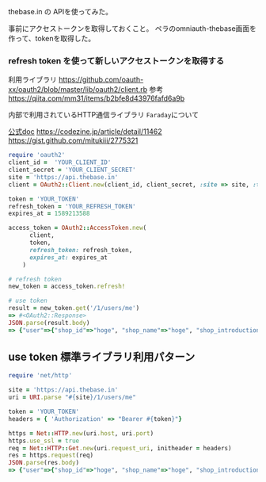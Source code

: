 thebase.in の APIを使ってみた。

事前にアクセストークンを取得しておくこと。
ペラのomniauth-thebase画面を作って、tokenを取得した。


### refresh token を使って新しいアクセストークンを取得する

利用ライブラリ
https://github.com/oauth-xx/oauth2/blob/master/lib/oauth2/client.rb
参考
https://qiita.com/mm31/items/b2bfe8d43976fafd6a9b

内部で利用されているHTTP通信ライブラリ `Faraday`について

[公式doc](https://lostisland.github.io/faraday/)
https://codezine.jp/article/detail/11462
https://gist.github.com/mitukiii/2775321

```.rb
require 'oauth2'
client_id =  'YOUR_CLIENT_ID'
client_secret = 'YOUR_CLIENT_SECRET'
site = 'https://api.thebase.in'
client = OAuth2::Client.new(client_id, client_secret, :site => site, :token_url => '/1/oauth/token')

token = 'YOUR_TOKEN'
refresh_token = 'YOUR_REFRESH_TOKEN'
expires_at = 1589213588

access_token = OAuth2::AccessToken.new(
      client,
      token,
      refresh_token: refresh_token,
      expires_at: expires_at
    )

# refresh token
new_token = access_token.refresh!

# use token
result = new_token.get('/1/users/me')
=> #<OAuth2::Response>
JSON.parse(result.body)
=> {"user"=>{"shop_id"=>"hoge", "shop_name"=>"hoge", "shop_introduction"=>"", "shop_url"=>"http://hoge.thebase.in", "twitter_id"=>"", "facebook_id"=>"", "ameba_id"=>"", "instagram_id"=>"", "background"=>nil, "display_background"=>0, "repeat_background"=>1, "logo"=>nil, "display_logo"=>0}}
```

## use token 標準ライブラリ利用パターン
 
```.rb
require 'net/http'

site = 'https://api.thebase.in'
uri = URI.parse "#{site}/1/users/me"

token = 'YOUR_TOKEN'
headers = { 'Authorization' => "Bearer #{token}"}

https = Net::HTTP.new(uri.host, uri.port)
https.use_ssl = true
req = Net::HTTP::Get.new(uri.request_uri, initheader = headers)
res = https.request(req)
JSON.parse(res.body)
=> {"user"=>{"shop_id"=>"hoge", "shop_name"=>"hoge", "shop_introduction"=>"", "shop_url"=>"http://hoge.thebase.in", "twitter_id"=>"", "facebook_id"=>"", "ameba_id"=>"", "instagram_id"=>"", "background"=>nil, "display_background"=>0, "repeat_background"=>1, "logo"=>nil, "display_logo"=>0}}
```
